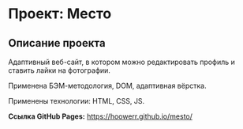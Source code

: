 # Проект: Место

## Описание проекта

Адаптивный веб-сайт, в котором можно редактировать профиль и ставить лайки на фотографии.

Применена БЭМ-методология, DOM, адаптивная вёрстка.

Применены технологии: HTML, CSS, JS.

**Ссылка GitHub Pages:** https://hoowerr.github.io/mesto/

